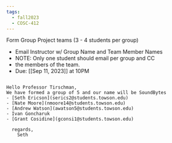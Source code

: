 ```yaml
---
tags:
  - fall2023
  - COSC-412
---
```


Form Group Project teams (3 - 4 students per group)
- Email Instructor w/ Group Name and Team Member Names
- NOTE: Only one student should email per group and CC
- the members of the team.
- Due: [[Sep 11, 2023]] at 10PM

```

Hello Professor Tirschman,
We have formed a group of 5 and our name will be SoundBytes 
- [Seth Ericson](serics2@students.towson.edu)
- [Nate Moore](nmoore14@students.towson.edu)
- [Andrew Watson](awatson5@students.towson.edu)
- Ivan Goncharuk
- [Grant Cosidine](gconsi1@students.towson.edu)

  regards,
	Seth
```

